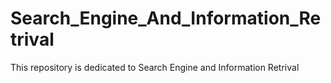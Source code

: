 # Search_Engine_And_Information_Retrival
This repository is dedicated to Search Engine and Information Retrival 
